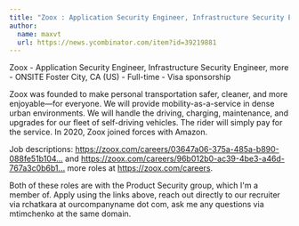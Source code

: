 ```yaml
---
title: "Zoox : Application Security Engineer, Infrastructure Security Engineer, more"
author:
  name: maxvt
  url: https://news.ycombinator.com/item?id=39219881
---
```

Zoox - Application Security Engineer, Infrastructure Security Engineer, more - ONSITE Foster City, CA (US) - Full-time - Visa sponsorship

Zoox was founded to make personal transportation safer, cleaner, and more enjoyable—for everyone. We will provide mobility-as-a-service in dense urban environments. We will handle the driving, charging, maintenance, and upgrades for our fleet of  self-driving vehicles. The rider will simply pay for the service. In 2020, Zoox joined forces with Amazon.

Job descriptions: <a href="https:&#x2F;&#x2F;zoox.com&#x2F;careers&#x2F;03647a06-375a-485a-b890-088fe51b1041" rel="nofollow">https:&#x2F;&#x2F;zoox.com&#x2F;careers&#x2F;03647a06-375a-485a-b890-088fe51b104...</a> and <a href="https:&#x2F;&#x2F;zoox.com&#x2F;careers&#x2F;96b012b0-ac39-4be3-a46d-767a3c0b6b12;" rel="nofollow">https:&#x2F;&#x2F;zoox.com&#x2F;careers&#x2F;96b012b0-ac39-4be3-a46d-767a3c0b6b1...</a> more roles at <a href="https:&#x2F;&#x2F;zoox.com&#x2F;careers" rel="nofollow">https:&#x2F;&#x2F;zoox.com&#x2F;careers</a>.

Both of these roles are with the Product Security group, which I&#x27;m a member of. Apply using the links above, reach out directly to our recruiter via rchatkara at ourcompanyname dot com, ask me any questions via mtimchenko at the same domain.
